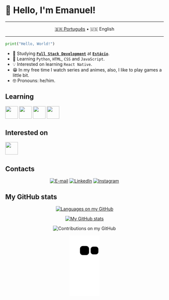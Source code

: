 # 👋 Hello, I'm Emanuel!
---

<div align= "center"> 

[🇧🇷 Português](./README.md) • 🇺🇸 English

</div>

---

```python
print("Hello, World!")
```
- 🔭 Studying [**`Full Stack Development`**](https://github.com/guedesert/desenvolvimento-full-stack) at [**`Estácio`**](https://estacio.br/inscricao/formulario?cod_agente=14369444&u=177546).
- 🌱 Learning `Python`, `HTML`, `CSS` and `JavaScript`.
- 💡 Interested on learning `React Native`.
- 😁 In my free time I watch series and animes, also, I like to play games a little bit.
- 🤓 Pronouns: he/him.

## Learning

<img src="https://cdn.jsdelivr.net/gh/devicons/devicon/icons/python/python-original.svg" width="40" height="40" /> <img src="https://cdn.jsdelivr.net/gh/devicons/devicon/icons/html5/html5-original.svg" width="40" height="40" /> <img src="https://cdn.jsdelivr.net/gh/devicons/devicon/icons/css3/css3-original.svg" width="40" height="40" /> <img src="https://cdn.jsdelivr.net/gh/devicons/devicon/icons/javascript/javascript-original.svg" width="40" height="40" />

## Interested on

<img src="https://cdn.jsdelivr.net/gh/devicons/devicon/icons/react/react-original.svg" width="40" height="40" />

## Contacts

<div align= "center"> 

[![E-mail](https://img.shields.io/badge/-Email-%23333?style=for-the-badge&logo=gmail)](mailto:guedesert@gmail.com) [![LinkedIn](https://img.shields.io/badge/-LinkedIn-%23333?style=for-the-badge&logo=linkedin&logoColor=blue)](https://www.linkedin.com/in/guedesert) [![Instagram](https://img.shields.io/badge/-Instagram-%23333?style=for-the-badge&logo=instagram&logoColor=E1306C)](https://instagram.com/guedesert)
  
</div>

## My GitHub stats

<div align= "center"> 

[![Languages on my GitHub](https://github-readme-stats.vercel.app/api/top-langs?username=guedesert&show_icons=true&theme=radical&layout=compact)](https://github.com/anuraghazra/github-readme-stats)

[![My GitHub stats](https://github-readme-stats.vercel.app/api?username=guedesert&show_icons=true&theme=radical)](https://github.com/anuraghazra/github-readme-stats)

![Contributions on my GitHub](https://github-readme-streak-stats.herokuapp.com/?user=guedesert&theme=radical)

![Snake game](https://github.com/guedesert/guedesert/blob/output/github-contribution-grid-snake.svg)

</div>
